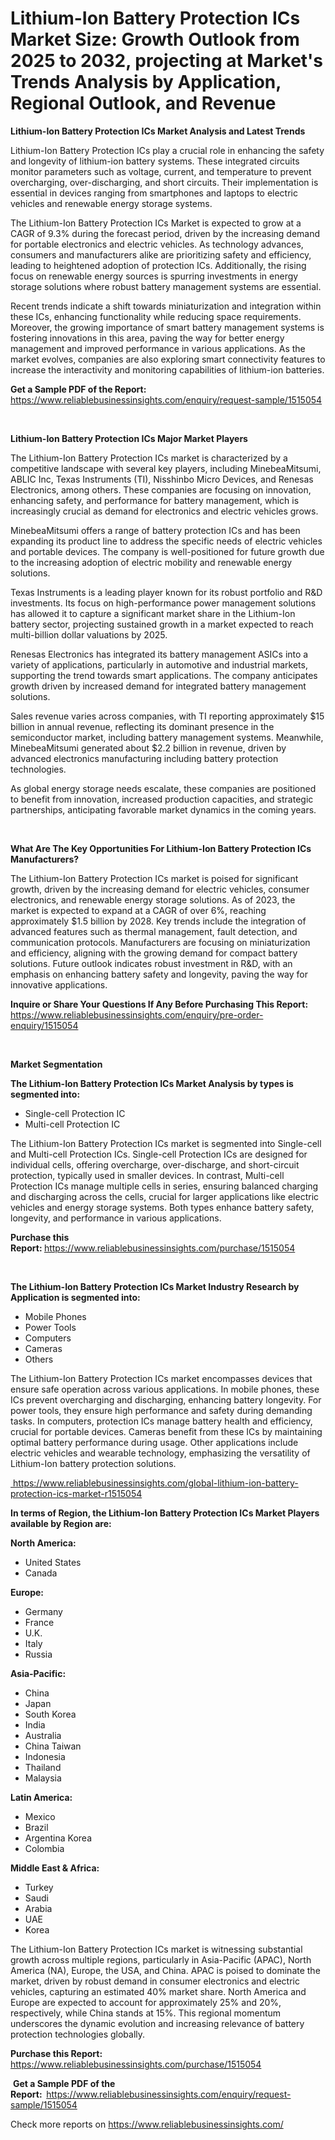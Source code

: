 <p><h1>Lithium-Ion Battery Protection ICs Market Size: Growth Outlook from 2025 to 2032, projecting at Market's Trends Analysis by Application, Regional Outlook, and Revenue</h1></p><p><strong>Lithium-Ion Battery Protection ICs Market Analysis and Latest Trends</strong></p>
<p><p>Lithium-Ion Battery Protection ICs play a crucial role in enhancing the safety and longevity of lithium-ion battery systems. These integrated circuits monitor parameters such as voltage, current, and temperature to prevent overcharging, over-discharging, and short circuits. Their implementation is essential in devices ranging from smartphones and laptops to electric vehicles and renewable energy storage systems.</p><p>The Lithium-Ion Battery Protection ICs Market is expected to grow at a CAGR of 9.3% during the forecast period, driven by the increasing demand for portable electronics and electric vehicles. As technology advances, consumers and manufacturers alike are prioritizing safety and efficiency, leading to heightened adoption of protection ICs. Additionally, the rising focus on renewable energy sources is spurring investments in energy storage solutions where robust battery management systems are essential.</p><p>Recent trends indicate a shift towards miniaturization and integration within these ICs, enhancing functionality while reducing space requirements. Moreover, the growing importance of smart battery management systems is fostering innovations in this area, paving the way for better energy management and improved performance in various applications. As the market evolves, companies are also exploring smart connectivity features to increase the interactivity and monitoring capabilities of lithium-ion batteries.</p></p>
<p><strong>Get a Sample PDF of the Report:&nbsp;</strong> <a href="https://www.reliablebusinessinsights.com/enquiry/request-sample/1515054?utm_campaign=97&utm_medium=2&utm_source=Github&utm_content=ia&utm_term=18012025&utm_id=lithium-ion-battery-protection-ics">https://www.reliablebusinessinsights.com/enquiry/request-sample/1515054</a></p>
<p>&nbsp;</p>
<p><strong>Lithium-Ion Battery Protection ICs Major Market Players</strong></p>
<p><p>The Lithium-Ion Battery Protection ICs market is characterized by a competitive landscape with several key players, including MinebeaMitsumi, ABLIC Inc, Texas Instruments (TI), Nisshinbo Micro Devices, and Renesas Electronics, among others. These companies are focusing on innovation, enhancing safety, and performance for battery management, which is increasingly crucial as demand for electronics and electric vehicles grows.</p><p>MinebeaMitsumi offers a range of battery protection ICs and has been expanding its product line to address the specific needs of electric vehicles and portable devices. The company is well-positioned for future growth due to the increasing adoption of electric mobility and renewable energy solutions.</p><p>Texas Instruments is a leading player known for its robust portfolio and R&D investments. Its focus on high-performance power management solutions has allowed it to capture a significant market share in the Lithium-Ion battery sector, projecting sustained growth in a market expected to reach multi-billion dollar valuations by 2025.</p><p>Renesas Electronics has integrated its battery management ASICs into a variety of applications, particularly in automotive and industrial markets, supporting the trend towards smart applications. The company anticipates growth driven by increased demand for integrated battery management solutions.</p><p>Sales revenue varies across companies, with TI reporting approximately $15 billion in annual revenue, reflecting its dominant presence in the semiconductor market, including battery management systems. Meanwhile, MinebeaMitsumi generated about $2.2 billion in revenue, driven by advanced electronics manufacturing including battery protection technologies.</p><p>As global energy storage needs escalate, these companies are positioned to benefit from innovation, increased production capacities, and strategic partnerships, anticipating favorable market dynamics in the coming years.</p></p>
<p>&nbsp;</p>
<p><strong>What Are The Key Opportunities For Lithium-Ion Battery Protection ICs Manufacturers?</strong></p>
<p><p>The Lithium-Ion Battery Protection ICs market is poised for significant growth, driven by the increasing demand for electric vehicles, consumer electronics, and renewable energy storage solutions. As of 2023, the market is expected to expand at a CAGR of over 6%, reaching approximately $1.5 billion by 2028. Key trends include the integration of advanced features such as thermal management, fault detection, and communication protocols. Manufacturers are focusing on miniaturization and efficiency, aligning with the growing demand for compact battery solutions. Future outlook indicates robust investment in R&D, with an emphasis on enhancing battery safety and longevity, paving the way for innovative applications.</p></p>
<p><strong>Inquire or Share Your Questions If Any Before Purchasing This Report:</strong> <a href="https://www.reliablebusinessinsights.com/enquiry/pre-order-enquiry/1515054?utm_campaign=97&utm_medium=2&utm_source=Github&utm_content=ia&utm_term=18012025&utm_id=lithium-ion-battery-protection-ics">https://www.reliablebusinessinsights.com/enquiry/pre-order-enquiry/1515054</a></p>
<p>&nbsp;</p>
<p><strong>Market Segmentation</strong></p>
<p><strong>The Lithium-Ion Battery Protection ICs Market Analysis by types is segmented into:</strong></p>
<p><ul><li>Single-cell Protection IC</li><li>Multi-cell Protection IC</li></ul></p>
<p><p>The Lithium-Ion Battery Protection ICs market is segmented into Single-cell and Multi-cell Protection ICs. Single-cell Protection ICs are designed for individual cells, offering overcharge, over-discharge, and short-circuit protection, typically used in smaller devices. In contrast, Multi-cell Protection ICs manage multiple cells in series, ensuring balanced charging and discharging across the cells, crucial for larger applications like electric vehicles and energy storage systems. Both types enhance battery safety, longevity, and performance in various applications.</p></p>
<p><strong>Purchase this Report:&nbsp;</strong><a href="https://www.reliablebusinessinsights.com/purchase/1515054?utm_campaign=97&utm_medium=2&utm_source=Github&utm_content=ia&utm_term=18012025&utm_id=lithium-ion-battery-protection-ics">https://www.reliablebusinessinsights.com/purchase/1515054</a></p>
<p>&nbsp;</p>
<p><strong>The Lithium-Ion Battery Protection ICs Market Industry Research by Application is segmented into:</strong></p>
<p><ul><li>Mobile Phones</li><li>Power Tools</li><li>Computers</li><li>Cameras</li><li>Others</li></ul></p>
<p><p>The Lithium-Ion Battery Protection ICs market encompasses devices that ensure safe operation across various applications. In mobile phones, these ICs prevent overcharging and discharging, enhancing battery longevity. For power tools, they ensure high performance and safety during demanding tasks. In computers, protection ICs manage battery health and efficiency, crucial for portable devices. Cameras benefit from these ICs by maintaining optimal battery performance during usage. Other applications include electric vehicles and wearable technology, emphasizing the versatility of Lithium-Ion battery protection solutions.</p></p>
<p><a href="https://www.reliablebusinessinsights.com/global-lithium-ion-battery-protection-ics-market-r1515054?utm_campaign=97&utm_medium=2&utm_source=Github&utm_content=ia&utm_term=18012025&utm_id=lithium-ion-battery-protection-ics">&nbsp;https://www.reliablebusinessinsights.com/global-lithium-ion-battery-protection-ics-market-r1515054</a></p>
<p><strong>In terms of Region, the Lithium-Ion Battery Protection ICs Market Players available by Region are:</strong></p>
<p>
    <p> <strong> North America: </strong>
        <ul>
            <li>United States</li>
            <li>Canada</li>
        </ul>
        </p> 
    <p> <strong> Europe: </strong>
        <ul>
            <li>Germany</li>
            <li>France</li>
            <li>U.K.</li>
            <li>Italy</li>
            <li>Russia</li>
        </ul>
        </p> 
    <p> <strong> Asia-Pacific: </strong>
        <ul>
            <li>China</li>
            <li>Japan</li>
            <li>South Korea</li>
            <li>India</li>
            <li>Australia</li>
            <li>China Taiwan</li>
            <li>Indonesia</li>
            <li>Thailand</li>
            <li>Malaysia</li>
        </ul>
        </p> 
    <p> <strong> Latin America: </strong>
        <ul>
            <li>Mexico</li>
            <li>Brazil</li>
            <li>Argentina Korea</li>
            <li>Colombia</li>
        </ul>
        </p> 
    <p> <strong> Middle East & Africa: </strong>
        <ul>
            <li>Turkey</li>
            <li>Saudi</li>
            <li>Arabia</li>
            <li>UAE</li>
            <li>Korea</li>
        </ul>
    </p>
    </p>
<p><p>The Lithium-Ion Battery Protection ICs market is witnessing substantial growth across multiple regions, particularly in Asia-Pacific (APAC), North America (NA), Europe, the USA, and China. APAC is poised to dominate the market, driven by robust demand in consumer electronics and electric vehicles, capturing an estimated 40% market share. North America and Europe are expected to account for approximately 25% and 20%, respectively, while China stands at 15%. This regional momentum underscores the dynamic evolution and increasing relevance of battery protection technologies globally.</p></p>
<p><strong>Purchase this Report: </strong><a href="https://www.reliablebusinessinsights.com/purchase/1515054?utm_campaign=97&utm_medium=2&utm_source=Github&utm_content=ia&utm_term=18012025&utm_id=lithium-ion-battery-protection-ics">https://www.reliablebusinessinsights.com/purchase/1515054</a></p>
<p>&nbsp;<strong>Get a Sample PDF of the Report:&nbsp;&nbsp;</strong><a href="https://www.reliablebusinessinsights.com/enquiry/request-sample/1515054?utm_campaign=97&utm_medium=2&utm_source=Github&utm_content=ia&utm_term=18012025&utm_id=lithium-ion-battery-protection-ics">https://www.reliablebusinessinsights.com/enquiry/request-sample/1515054</a></p>
<p><strong></strong></p>
<p>Check more reports on <a href="https://www.reliablebusinessinsights.com/?utm_campaign=97&utm_medium=2&utm_source=Github&utm_content=ia&utm_term=18012025&utm_id=lithium-ion-battery-protection-ics">https://www.reliablebusinessinsights.com/</a></p>